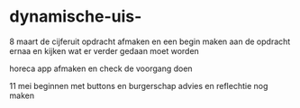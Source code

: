 # dynamische-uis-
8 maart de cijferuit opdracht afmaken en een begin maken aan de opdracht ernaa en kijken wat er verder gedaan moet worden

horeca app afmaken en check de voorgang doen

11 mei beginnen met buttons en burgerschap advies en reflechtie nog maken
